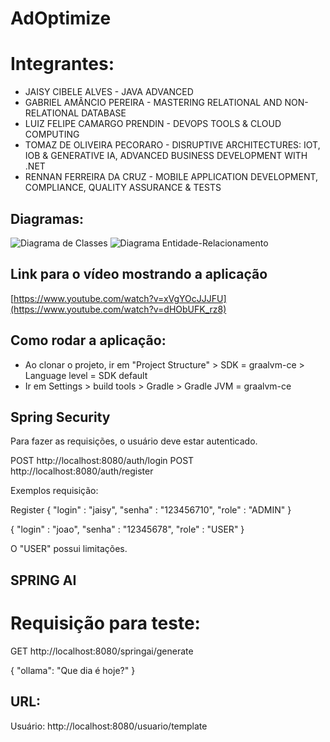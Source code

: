 # AdOptimize

# Integrantes: 
- JAISY CIBELE ALVES - JAVA ADVANCED
- GABRIEL AMÂNCIO PEREIRA - MASTERING RELATIONAL AND NON-RELATIONAL DATABASE 
- LUIZ FELIPE CAMARGO PRENDIN - DEVOPS TOOLS & CLOUD COMPUTING
- TOMAZ DE OLIVEIRA PECORARO - DISRUPTIVE ARCHITECTURES: IOT, IOB & GENERATIVE IA, ADVANCED BUSINESS DEVELOPMENT WITH .NET  
- RENNAN FERREIRA DA CRUZ - MOBILE APPLICATION DEVELOPMENT, COMPLIANCE, QUALITY ASSURANCE & TESTS

## Diagramas: 

![Diagrama de Classes](https://github.com/jaisycibele/AdOptimize/assets/117952554/e45c028d-e95f-472e-ba97-c4eadfd53b10)
![Diagrama Entidade-Relacionamento](https://github.com/jaisycibele/AdOptimize/assets/117952554/89929a04-e9cb-4acd-849d-ba4bcadfa63a)

## Link para o vídeo mostrando a aplicação

[https://www.youtube.com/watch?v=xVgYOcJJJFU](https://www.youtube.com/watch?v=dHObUFK_rz8)

## Como rodar a aplicação:
- Ao clonar o projeto, ir em "Project Structure" > SDK = graalvm-ce > Language level = SDK default
- Ir em Settings > build tools > Gradle > Gradle JVM = graalvm-ce

## Spring Security

Para fazer as requisições, o usuário deve estar autenticado.

POST http://localhost:8080/auth/login
POST http://localhost:8080/auth/register

Exemplos requisição:

Register
{
    "login" : "jaisy",
    "senha" : "123456710",
    "role" : "ADMIN"
}

{
    "login" : "joao",
    "senha" : "12345678",
    "role" : "USER"
}

O "USER" possui limitações.

## SPRING AI

# Requisição para teste:

GET http://localhost:8080/springai/generate

{
  "ollama": "Que dia é hoje?"
}

## URL:

Usuário:
http://localhost:8080/usuario/template


